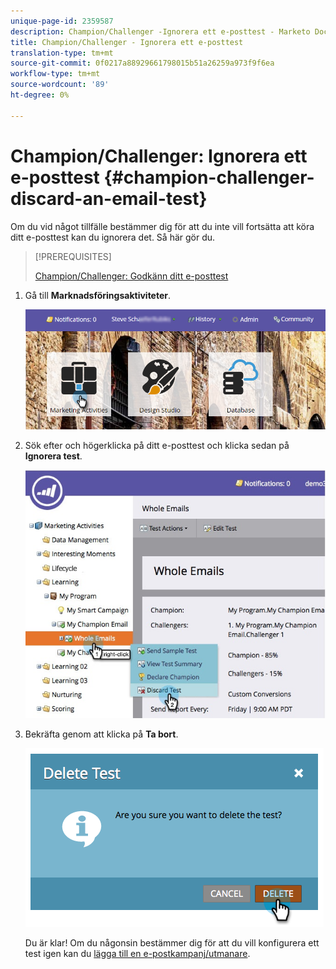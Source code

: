 ```yaml
---
unique-page-id: 2359587
description: Champion/Challenger -Ignorera ett e-posttest - Marketo Docs - produktdokumentation
title: Champion/Challenger - Ignorera ett e-posttest
translation-type: tm+mt
source-git-commit: 0f0217a88929661798015b51a26259a973f9f6ea
workflow-type: tm+mt
source-wordcount: '89'
ht-degree: 0%

---
```



# Champion/Challenger: Ignorera ett e-posttest {#champion-challenger-discard-an-email-test}

Om du vid något tillfälle bestämmer dig för att du inte vill fortsätta att köra ditt e-posttest kan du ignorera det. Så här gör du.

>[!PREREQUISITES]
>
>[Champion/Challenger: Godkänn ditt e-posttest](/help/marketo/product-docs/email-marketing/general/functions-in-the-editor/email-tests-champion-challenger/champion-challenger-approve-your-email-test.md)

1. Gå till **Marknadsföringsaktiviteter**.

   ![](assets/login-marketing-activities-3.png)

1. Sök efter och högerklicka på ditt e-posttest och klicka sedan på **Ignorera test**.

   ![](assets/champion5.jpg)

1. Bekräfta genom att klicka på **Ta bort**.

   ![](assets/image2014-9-15-14-3a17-3a11.png)

   Du är klar! Om du någonsin bestämmer dig för att du vill konfigurera ett test igen kan du [lägga till en e-postkampanj/utmanare](/help/marketo/product-docs/email-marketing/general/functions-in-the-editor/email-tests-champion-challenger/add-an-email-champion-challenger.md).
